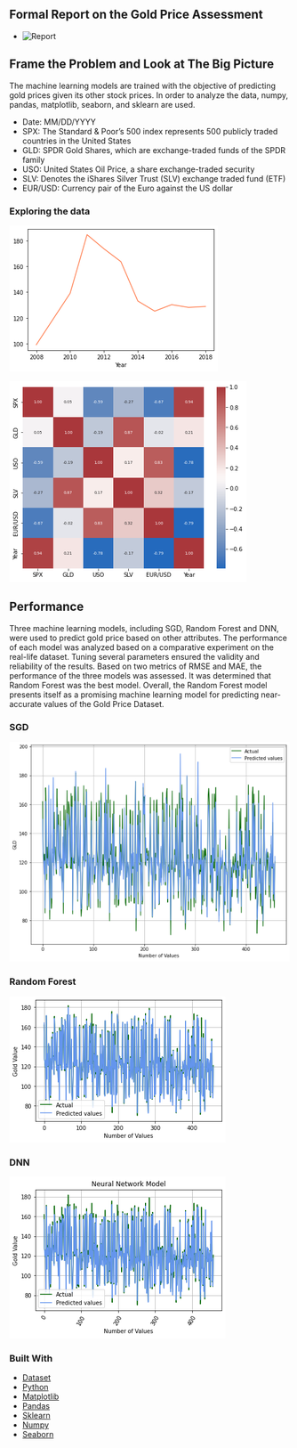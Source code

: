 <!-- GETTING STARTED -->
## Formal Report on the Gold Price Assessment
* ![Report](https://drive.google.com/file/d/1k-elTeHjCgC5rtVAOo7wWnAiLkSj60rZ/view?usp=sharing)

## Frame the Problem and Look at The Big Picture

The machine learning models are trained with the objective of predicting gold prices given its other stock prices. In order to analyze the data, numpy, pandas, matplotlib, seaborn, and sklearn are used.

- Date: MM/DD/YYYY
- SPX: The Standard & Poor’s 500 index represents 500
publicly traded countries in the United States
- GLD: SPDR Gold Shares, which are exchange-traded
funds of the SPDR family
- USO: United States Oil Price, a share exchange-traded
security
- SLV: Denotes the iShares Silver Trust (SLV) exchange
traded fund (ETF)
- EUR/USD: Currency pair of the Euro against the US dollar

### Exploring the data
![graph](explore1.png)

![graph](explore2.png)

## Performance
Three machine learning models, including SGD, Random Forest and DNN, were used to predict gold price based on other attributes. The performance of each model was analyzed based on a comparative experiment on the real-life dataset. Tuning several parameters ensured the validity and reliability of the results. Based on two metrics of RMSE and MAE, the performance of the three
models was assessed. It was determined that Random Forest was the best model. Overall, the Random Forest model presents itself as a promising machine learning model for predicting near-accurate values of the Gold Price Dataset.

### SGD

![graph](SGD.png)

### Random Forest

![graph](random_forest.png)

### DNN

![graph](neural.png)

### Built With
* [Dataset](https://www.kaggle.com/altruistdelhite04/gold-price-data) 
* [Python](https://reactjs.org/)
* [Matplotlib](https://matplotlib.org/)
* [Pandas](https://pandas.pydata.org/)
* [Sklearn](https://scikit-learn.org/)
* [Numpy](https://numpy.org/)
* [Seaborn](https://seaborn.pydata.org/)

